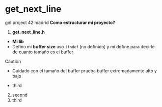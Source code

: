 # get_next_line
gnl project 42 madrid
**Como estructurar mi proyecto?** 
1. **get_next_line.h**
- **Mi lib**
- Defino mi **buffer size** uso `ifndef` (no definido) y mi define para decirle de cuanto tamaño es el buffer
> [!CAUTION]
> - Cuidado con el tamaño del buffer prueba buffer extremadamente alto y bajo
- third

2. second
3. third

